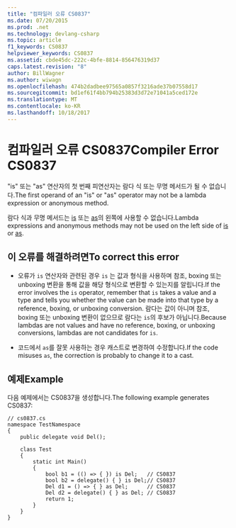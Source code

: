 ```yaml
---
title: "컴파일러 오류 CS0837"
ms.date: 07/20/2015
ms.prod: .net
ms.technology: devlang-csharp
ms.topic: article
f1_keywords: CS0837
helpviewer_keywords: CS0837
ms.assetid: cbde45dc-222c-4bfe-8814-856476319d37
caps.latest.revision: "8"
author: BillWagner
ms.author: wiwagn
ms.openlocfilehash: 474b2dadbee97565a0857f3216ade37b07558d17
ms.sourcegitcommit: bd1ef61f4bb794b25383d3d72e71041a5ced172e
ms.translationtype: MT
ms.contentlocale: ko-KR
ms.lasthandoff: 10/18/2017
---
```

# <a name="compiler-error-cs0837"></a><span data-ttu-id="8980b-102">컴파일러 오류 CS0837</span><span class="sxs-lookup"><span data-stu-id="8980b-102">Compiler Error CS0837</span></span>
<span data-ttu-id="8980b-103">"is" 또는 "as" 연산자의 첫 번째 피연산자는 람다 식 또는 무명 메서드가 될 수 없습니다.</span><span class="sxs-lookup"><span data-stu-id="8980b-103">The first operand of an "is" or "as" operator may not be a lambda expression or anonymous method.</span></span>  
  
 <span data-ttu-id="8980b-104">람다 식과 무명 메서드는 [is](../../csharp/language-reference/keywords/is.md) 또는 [as](../../csharp/language-reference/keywords/as.md)의 왼쪽에 사용할 수 없습니다.</span><span class="sxs-lookup"><span data-stu-id="8980b-104">Lambda expressions and anonymous methods may not be used on the left side of [is](../../csharp/language-reference/keywords/is.md) or [as](../../csharp/language-reference/keywords/as.md).</span></span>  
  
## <a name="to-correct-this-error"></a><span data-ttu-id="8980b-105">이 오류를 해결하려면</span><span class="sxs-lookup"><span data-stu-id="8980b-105">To correct this error</span></span>  
  
-   <span data-ttu-id="8980b-106">오류가 `is` 연산자와 관련된 경우 `is` 는 값과 형식을 사용하며 참조, boxing 또는 unboxing 변환을 통해 값을 해당 형식으로 변환할 수 있는지를 알립니다.</span><span class="sxs-lookup"><span data-stu-id="8980b-106">If the error involves the `is` operator, remember that `is` takes a value and a type and tells you whether the value can be made into that type by a reference, boxing, or unboxing conversion.</span></span> <span data-ttu-id="8980b-107">람다는 값이 아니며 참조, boxing 또는 unboxing 변환이 없으므로 람다는 `is`의 후보가 아닙니다.</span><span class="sxs-lookup"><span data-stu-id="8980b-107">Because lambdas are not values and have no reference, boxing, or unboxing conversions, lambdas are not candidates for `is`.</span></span>  
  
-   <span data-ttu-id="8980b-108">코드에서 `as`를 잘못 사용하는 경우 캐스트로 변경하여 수정합니다.</span><span class="sxs-lookup"><span data-stu-id="8980b-108">If the code misuses `as`, the correction is probably to change it to a cast.</span></span>  
  
## <a name="example"></a><span data-ttu-id="8980b-109">예제</span><span class="sxs-lookup"><span data-stu-id="8980b-109">Example</span></span>  
 <span data-ttu-id="8980b-110">다음 예제에서는 CS0837을 생성합니다.</span><span class="sxs-lookup"><span data-stu-id="8980b-110">The following example generates CS0837:</span></span>  
  
```  
// cs0837.cs  
namespace TestNamespace  
{  
    public delegate void Del();  
  
    class Test  
    {  
        static int Main()  
        {  
            bool b1 = (() => { }) is Del;   // CS0837  
            bool b2 = delegate() { } is Del;// CS0837  
            Del d1 = () => { } as Del;      // CS0837  
            Del d2 = delegate() { } as Del; // CS0837  
            return 1;  
        }  
    }  
}  
```
